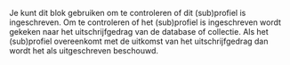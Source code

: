 Je kunt dit blok gebruiken om te controleren of dit (sub)profiel is ingeschreven. Om te controleren of het (sub)profiel is ingeschreven wordt gekeken naar het uitschrijfgedrag van de database of collectie. Als het (sub)profiel overeenkomt met de uitkomst van het uitschrijfgedrag dan wordt het als uitgeschreven beschouwd.
